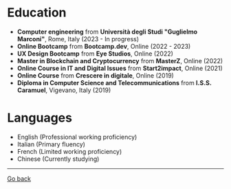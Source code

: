 # Education

- **Computer engineering** from **Università degli Studi "Guglielmo Marconi"**, Rome, Italy (2023 - In progress)
- **Online Bootcamp** from **Bootcamp.dev**, Online (2022 - 2023)
- **UX Design Bootcamp** from **Eye Studios**, Online (2022)
- **Master in Blockchain and Cryptocurrency** from **MasterZ**, Online (2022)
- **Online Course in IT and Digital Issues** from **Start2impact**, Online (2021)
- **Online Course** from **Crescere in digitale**, Online (2019)
- **Diploma in Computer Science and Telecommunications** from **I.S.S. Caramuel**, Vigevano, Italy (2019)

# Languages

- English (Professional working proficiency)
- Italian (Primary fluency)
- French (Limited working proficiency)
- Chinese (Currently studying)

---

[Go back](../README.md)
